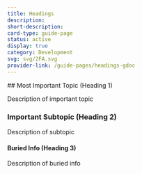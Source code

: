 ```yaml
---
title: Headings
description: 
short-description: 
card-type: guide-page
status: active
display: true
category: Development
svg: svg/2FA.svg
provider-link: /guide-pages/headings-gdoc
---
```

<div class="content-section">
<div class="section-container" markdown="1">
## Most Important Topic (Heading 1)


Description of important topic

### Important Subtopic (Heading 2)


Description of subtopic

#### Buried Info (Heading 3)


Description of buried info
</div>
</div>